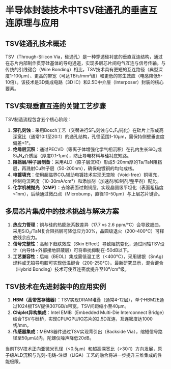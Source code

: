 # 半导体封装技术中TSV硅通孔的垂直互连原理与应用

## TSV硅通孔技术概述  
TSV（Through-Silicon Via，硅通孔）是一种穿透硅衬底的垂直互连结构，通过在芯片内部制作贯穿硅基体的导电通道，实现多层芯片间电气互连与信号传输。与传统的引线键合（Wire Bonding）相比，TSV技术具有更短的互连路径（典型深度1-100μm）、更高的带宽（可达TB/s/mm²级）和更低的寄生效应（电感降低5-10倍）。该技术是3D集成电路（3D IC）和2.5D中介层（Interposer）封装的核心要素。

## TSV实现垂直互连的关键工艺步骤  
TSV制造流程包含五个核心阶段：  
1. **深孔刻蚀**：采用Bosch工艺（交替进行SF₆刻蚀与C₄F₆钝化）在硅片上形成高深宽比（通常10:1至20:1）的通孔结构，孔径范围1-10μm，需保持侧壁垂直度偏差<1°。  
2. **绝缘层沉积**：通过PECVD（等离子体增强化学气相沉积）在孔内生长SiO₂或Si₃N₄介质层（厚度0.1-1μm），防止导电材料与硅衬底短路。  
3. **阻挡层/种子层制备**：采用ALD（原子层沉积）形成5-20nm厚的Ta/TaN阻挡层，再溅射Cu种子层（50-200nm），确保电镀铜的均匀成核。  
4. **电镀填充**：使用超临界CO₂辅助电镀技术实现无空隙（Void-free）铜填充，控制电流密度（10-30mA/cm²）和添加剂（加速剂/抑制剂/整平剂）配比。  
5. **化学机械抛光（CMP）**：去除表面过剩铜层，实现晶圆级平坦化（表面粗糙度<1nm），后续通过微凸点（Microbump，直径10-50μm）与上层芯片键合。

## 多层芯片集成中的技术挑战与解决方案  
1. **热应力管理**：铜与硅的热膨胀系数差异（17.7 vs 2.6 ppm/℃）会导致翘曲，采用SiO₂/TaN复合阻挡层可降低应力30%，晶圆级退火（200-400℃）可释放残余应力。  
2. **信号完整性**：高频下趋肤效应（Skin Effect）导致阻抗变化，通过同轴TSV设计（内导体+外部接地屏蔽层）可将串扰抑制在-50dB以下。  
3. **工艺兼容性**：后端（BEOL）集成需低温工艺（<400℃），采用锡银（SnAg）焊料或无铅导电胶可实现低温键合（200-250℃）。最新研究显示，混合键合（Hybrid Bonding）技术可使互连密度提升至10⁶/cm²级。

## TSV技术在先进封装中的应用实例  
1. **HBM（高带宽存储器）**：TSV实现DRAM堆叠（通常4-12层），单个HBM2E通过1024根TSV提供307GB/s带宽，TSV间距缩小至40μm。  
2. **Chiplet异构集成**：Intel EMIB（Embedded Multi-Die Interconnect Bridge）结合TSV与硅桥，实现CPU/GPU/IO芯片的2.5D互连，互连密度达1000线/mm。  
3. **传感器集成**：MEMS器件通过TSV实现背引出（Backside Via），缩短信号路径至50μm以内，陀螺仪噪声降低20dB。  

当前TSV技术正向亚微米孔径（<0.5μm）和超高深宽比（>30:1）方向发展，原子级ALD沉积与光刻-电铸-注塑（LIGA）工艺的融合将进一步提升三维集成的性能极限。